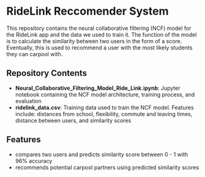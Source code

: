 # RideLink Reccomender System

This repository contains the neural collaborative filtering (NCF) model for the RideLink app and the data we used to train it. The function of the model is to calculate the similarity between two users in the form of a score. Eventually, this is used to recommend a user with the most likely students they can carpool with.

## Repository Contents
- **Neural_Collaborative_Filtering_Model_Ride_Link.ipynb**: Jupyter notebook containing the NCF model architecture, training process, and evaluation
- **ridelink_data.csv**: Training data used to train the NCF model. Features include: distances from school, flexibility, commute and leaving times, distance between users, and similarity scores

## Features
- compares two users and predicts similarity score between 0 - 1 with 96% accuracy
- recommends potential carpool partners using predicted similarity scores
